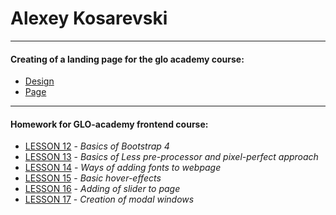 # Alexey Kosarevski



*****



#### Creating of a landing page for the glo academy course:
* [Design](https://github.com/kasarevich/kasarevich.github.io/blob/master/practice/img/design.jpg?raw=true)
* [Page](kasarevich.github.io/practice)



*****



#### Homework for GLO-academy frontend course:
* [LESSON 12](kasarevich.github.io/lesson_12) - *Basics of Bootstrap 4*
* [LESSON 13](kasarevich.github.io/lesson_13) - *Basics of Less pre-processor and pixel-perfect approach*
* [LESSON 14](kasarevich.github.io/lesson_14) - *Ways of adding fonts to webpage*
* [LESSON 15](kasarevich.github.io/lesson_15) - *Basic hover-effects*
* [LESSON 16](kasarevich.github.io/lesson_16) - *Adding of slider to page*
* [LESSON 17](kasarevich.github.io/lesson_17) - *Creation of modal windows*

